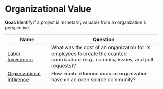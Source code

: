# Organizational Value

**Goal:** Identify if a project is monetarily valuable from an organization's perspective.

Name | Question
--- | ---
[Labor Investment](labor-investment.md) | What was the cost of an organization for its employees to create the counted contributions (e.g., commits, issues, and pull requests)?
[Organizational Influence](organizational-influence.md) | How much influence does an organization have on an open source community?
